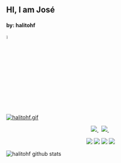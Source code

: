 ## HI, I am José
#### by: halitohf

<a href="#">
    <img src="https://simpleicons.org/icons/gnubash.svg?" width=5% />
  </a>

[![halitohf.gif](https://i.postimg.cc/ZKyrQbrR/halitohf.gif)](https://postimg.cc/w7gyyd48)

<p align="center">
    
<a href="#">
    <img src="https://img.shields.io/twitter/follow/halitohf?logo=twitter&logoColor=blue&style=social" />
  </a>&nbsp;
<a href="#">
    <img src="https://img.shields.io/github/followers/halitohf?style=social&logo=github&logoColor=purple" />
  </a>&nbsp;
</p>

<p align="center">
    <img src="https://img.shields.io/badge/JAVA-Dev-orange" />
    <img src="https://img.shields.io/badge/HTML-Dev-red" />
    <img src="https://img.shields.io/badge/CSS-Dev-blue" />
    <img src="https://img.shields.io/badge/GIT_&-GITHUB-black" />
</p>

![halitohf github stats](https://github-readme-stats.vercel.app/api?username=halitohf&show_icons=true&bg_color=000000&text_color=ffffff&title_color=ffffff&icon_color=ffffff)
